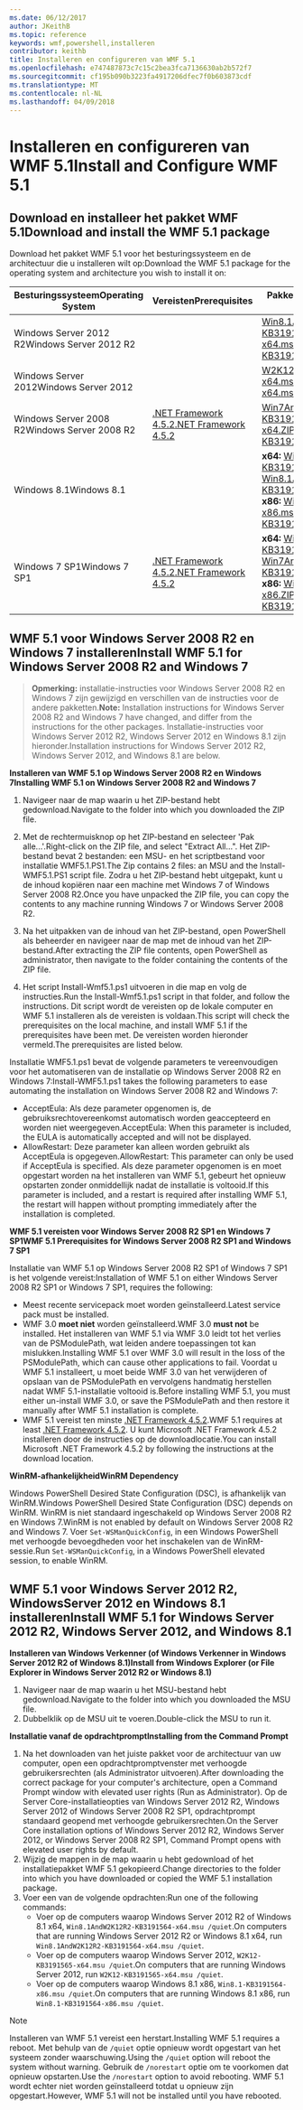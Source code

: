 ```yaml
---
ms.date: 06/12/2017
author: JKeithB
ms.topic: reference
keywords: wmf,powershell,installeren
contributor: keithb
title: Installeren en configureren van WMF 5.1
ms.openlocfilehash: e747487873c7c15c2bea3fca7136630ab2b572f7
ms.sourcegitcommit: cf195b090b3223fa4917206dfec7f0b603873cdf
ms.translationtype: MT
ms.contentlocale: nl-NL
ms.lasthandoff: 04/09/2018
---
```

# <a name="install-and-configure-wmf-51"></a><span data-ttu-id="6a94b-103">Installeren en configureren van WMF 5.1</span><span class="sxs-lookup"><span data-stu-id="6a94b-103">Install and Configure WMF 5.1</span></span> #


## <a name="download-and-install-the-wmf-51-package"></a><span data-ttu-id="6a94b-104">Download en installeer het pakket WMF 5.1</span><span class="sxs-lookup"><span data-stu-id="6a94b-104">Download and install the WMF 5.1 package</span></span>

<span data-ttu-id="6a94b-105">Download het pakket WMF 5.1 voor het besturingssysteem en de architectuur die u installeren wilt op:</span><span class="sxs-lookup"><span data-stu-id="6a94b-105">Download the WMF 5.1 package for the operating system and architecture you wish to install it on:</span></span>

| <span data-ttu-id="6a94b-106">Besturingssysteem</span><span class="sxs-lookup"><span data-stu-id="6a94b-106">Operating System</span></span>       | <span data-ttu-id="6a94b-107">Vereisten</span><span class="sxs-lookup"><span data-stu-id="6a94b-107">Prerequisites</span></span>           | <span data-ttu-id="6a94b-108">Pakket koppelingen</span><span class="sxs-lookup"><span data-stu-id="6a94b-108">Package Links</span></span>                          |
|------------------------|-------------------------|----------------------------------------|
| <span data-ttu-id="6a94b-109">Windows Server 2012 R2</span><span class="sxs-lookup"><span data-stu-id="6a94b-109">Windows Server 2012 R2</span></span> |                         | <span data-ttu-id="6a94b-110">[Win8.1AndW2K12R2-KB3191564-x64.msu][]</span><span class="sxs-lookup"><span data-stu-id="6a94b-110">[Win8.1AndW2K12R2-KB3191564-x64.msu][]</span></span> |
| <span data-ttu-id="6a94b-111">Windows Server 2012</span><span class="sxs-lookup"><span data-stu-id="6a94b-111">Windows Server 2012</span></span>    |                         | <span data-ttu-id="6a94b-112">[W2K12-KB3191565-x64.msu][]</span><span class="sxs-lookup"><span data-stu-id="6a94b-112">[W2K12-KB3191565-x64.msu][]</span></span>            |
| <span data-ttu-id="6a94b-113">Windows Server 2008 R2</span><span class="sxs-lookup"><span data-stu-id="6a94b-113">Windows Server 2008 R2</span></span> | <span data-ttu-id="6a94b-114">[.NET Framework 4.5.2][]</span><span class="sxs-lookup"><span data-stu-id="6a94b-114">[.NET Framework 4.5.2][]</span></span>| <span data-ttu-id="6a94b-115">[Win7AndW2K8R2-KB3191566-x64.ZIP][]</span><span class="sxs-lookup"><span data-stu-id="6a94b-115">[Win7AndW2K8R2-KB3191566-x64.ZIP][]</span></span>    |
| <span data-ttu-id="6a94b-116">Windows 8.1</span><span class="sxs-lookup"><span data-stu-id="6a94b-116">Windows 8.1</span></span>            |                         | <span data-ttu-id="6a94b-117">**x64:** [Win8.1AndW2K12R2-KB3191564-x64.msu][]</span><span class="sxs-lookup"><span data-stu-id="6a94b-117">**x64:** [Win8.1AndW2K12R2-KB3191564-x64.msu][]</span></span></br><span data-ttu-id="6a94b-118">**x86:** [Win8.1-KB3191564-x86.msu][]</span><span class="sxs-lookup"><span data-stu-id="6a94b-118">**x86:** [Win8.1-KB3191564-x86.msu][]</span></span> |
| <span data-ttu-id="6a94b-119">Windows 7 SP1</span><span class="sxs-lookup"><span data-stu-id="6a94b-119">Windows 7 SP1</span></span>          | <span data-ttu-id="6a94b-120">[.NET Framework 4.5.2][]</span><span class="sxs-lookup"><span data-stu-id="6a94b-120">[.NET Framework 4.5.2][]</span></span>| <span data-ttu-id="6a94b-121">**x64:** [Win7AndW2K8R2-KB3191566-x64.ZIP][]</span><span class="sxs-lookup"><span data-stu-id="6a94b-121">**x64:** [Win7AndW2K8R2-KB3191566-x64.ZIP][]</span></span></br><span data-ttu-id="6a94b-122">**x86:** [Win7-KB3191566-x86.ZIP][]</span><span class="sxs-lookup"><span data-stu-id="6a94b-122">**x86:** [Win7-KB3191566-x86.ZIP][]</span></span> |

[.NET Framework 4.5.2]: https://www.microsoft.com/download/details.aspx?id=42642
[W2K12-KB3191565-x64.msu]: https://go.microsoft.com/fwlink/?linkid=839513
[Win7-KB3191566-x86.ZIP]: https://go.microsoft.com/fwlink/?linkid=839522
[Win7AndW2K8R2-KB3191566-x64.ZIP]: https://go.microsoft.com/fwlink/?linkid=839523
[Win8.1-KB3191564-x86.msu]: https://go.microsoft.com/fwlink/?linkid=839521
[Win8.1AndW2K12R2-KB3191564-x64.msu]: https://go.microsoft.com/fwlink/?linkid=839516

## <a name="install-wmf-51-for-windows-server-2008-r2-and-windows-7"></a><span data-ttu-id="6a94b-129">WMF 5.1 voor Windows Server 2008 R2 en Windows 7 installeren</span><span class="sxs-lookup"><span data-stu-id="6a94b-129">Install WMF 5.1 for Windows Server 2008 R2 and Windows 7</span></span>

> <span data-ttu-id="6a94b-130">**Opmerking:** installatie-instructies voor Windows Server 2008 R2 en Windows 7 zijn gewijzigd en verschillen van de instructies voor de andere pakketten.</span><span class="sxs-lookup"><span data-stu-id="6a94b-130">**Note:** Installation instructions for Windows Server 2008 R2 and Windows 7 have changed, and differ from the instructions for the other packages.</span></span> <span data-ttu-id="6a94b-131">Installatie-instructies voor Windows Server 2012 R2, Windows Server 2012 en Windows 8.1 zijn hieronder.</span><span class="sxs-lookup"><span data-stu-id="6a94b-131">Installation instructions for Windows Server 2012 R2, Windows Server 2012, and Windows 8.1 are below.</span></span>

<span data-ttu-id="6a94b-132">**Installeren van WMF 5.1 op Windows Server 2008 R2 en Windows 7**</span><span class="sxs-lookup"><span data-stu-id="6a94b-132">**Installing WMF 5.1 on Windows Server 2008 R2 and Windows 7**</span></span>

1. <span data-ttu-id="6a94b-133">Navigeer naar de map waarin u het ZIP-bestand hebt gedownload.</span><span class="sxs-lookup"><span data-stu-id="6a94b-133">Navigate to the folder into which you downloaded the ZIP file.</span></span>

2. <span data-ttu-id="6a94b-134">Met de rechtermuisknop op het ZIP-bestand en selecteer 'Pak alle...'.</span><span class="sxs-lookup"><span data-stu-id="6a94b-134">Right-click on the ZIP file, and select "Extract All...".</span></span> <span data-ttu-id="6a94b-135">Het ZIP-bestand bevat 2 bestanden: een MSU- en het scriptbestand voor installatie WMF5.1.PS1.</span><span class="sxs-lookup"><span data-stu-id="6a94b-135">The Zip contains 2 files: an MSU and the Install-WMF5.1.PS1 script file.</span></span>
<span data-ttu-id="6a94b-136">Zodra u het ZIP-bestand hebt uitgepakt, kunt u de inhoud kopiëren naar een machine met Windows 7 of Windows Server 2008 R2.</span><span class="sxs-lookup"><span data-stu-id="6a94b-136">Once you have unpacked the ZIP file, you can copy the contents to any machine running Windows 7 or Windows Server 2008 R2.</span></span>

3. <span data-ttu-id="6a94b-137">Na het uitpakken van de inhoud van het ZIP-bestand, open PowerShell als beheerder en navigeer naar de map met de inhoud van het ZIP-bestand.</span><span class="sxs-lookup"><span data-stu-id="6a94b-137">After extracting the ZIP file contents, open PowerShell as administrator, then navigate to the folder containing the contents of the ZIP file.</span></span>

4. <span data-ttu-id="6a94b-138">Het script Install-Wmf5.1.ps1 uitvoeren in die map en volg de instructies.</span><span class="sxs-lookup"><span data-stu-id="6a94b-138">Run the Install-Wmf5.1.ps1 script in that folder, and follow the instructions.</span></span> <span data-ttu-id="6a94b-139">Dit script wordt de vereisten op de lokale computer en WMF 5.1 installeren als de vereisten is voldaan.</span><span class="sxs-lookup"><span data-stu-id="6a94b-139">This script will check the prerequisites on the local machine, and install WMF 5.1 if the prerequisites have been met.</span></span> <span data-ttu-id="6a94b-140">De vereisten worden hieronder vermeld.</span><span class="sxs-lookup"><span data-stu-id="6a94b-140">The prerequisites are listed below.</span></span>

<span data-ttu-id="6a94b-141">Installatie WMF5.1.ps1 bevat de volgende parameters te vereenvoudigen voor het automatiseren van de installatie op Windows Server 2008 R2 en Windows 7:</span><span class="sxs-lookup"><span data-stu-id="6a94b-141">Install-WMF5.1.ps1 takes the following parameters to ease automating the installation on Windows Server 2008 R2 and Windows 7:</span></span>

- <span data-ttu-id="6a94b-142">AcceptEula: Als deze parameter opgenomen is, de gebruiksrechtovereenkomst automatisch worden geaccepteerd en worden niet weergegeven.</span><span class="sxs-lookup"><span data-stu-id="6a94b-142">AcceptEula: When this parameter is included, the EULA is automatically accepted and will not be displayed.</span></span>
- <span data-ttu-id="6a94b-143">AllowRestart: Deze parameter kan alleen worden gebruikt als AcceptEula is opgegeven.</span><span class="sxs-lookup"><span data-stu-id="6a94b-143">AllowRestart: This parameter can only be used if AcceptEula is specified.</span></span> <span data-ttu-id="6a94b-144">Als deze parameter opgenomen is en moet opgestart worden na het installeren van WMF 5.1, gebeurt het opnieuw opstarten zonder onmiddellijk nadat de installatie is voltooid.</span><span class="sxs-lookup"><span data-stu-id="6a94b-144">If this parameter is included, and a restart is required after installing WMF 5.1, the restart will happen without prompting immediately after the installation is completed.</span></span>

<span data-ttu-id="6a94b-145">**WMF 5.1 vereisten voor Windows Server 2008 R2 SP1 en Windows 7 SP1**</span><span class="sxs-lookup"><span data-stu-id="6a94b-145">**WMF 5.1 Prerequisites for Windows Server 2008 R2 SP1 and Windows 7 SP1**</span></span>

<span data-ttu-id="6a94b-146">Installatie van WMF 5.1 op Windows Server 2008 R2 SP1 of Windows 7 SP1 is het volgende vereist:</span><span class="sxs-lookup"><span data-stu-id="6a94b-146">Installation of WMF 5.1 on either Windows Server 2008 R2 SP1 or Windows 7 SP1, requires the following:</span></span>
- <span data-ttu-id="6a94b-147">Meest recente servicepack moet worden geïnstalleerd.</span><span class="sxs-lookup"><span data-stu-id="6a94b-147">Latest service pack must be installed.</span></span>
- <span data-ttu-id="6a94b-148">WMF 3.0 **moet niet** worden geïnstalleerd.</span><span class="sxs-lookup"><span data-stu-id="6a94b-148">WMF 3.0 **must not** be installed.</span></span> <span data-ttu-id="6a94b-149">Het installeren van WMF 5.1 via WMF 3.0 leidt tot het verlies van de PSModulePath, wat leiden andere toepassingen tot kan mislukken.</span><span class="sxs-lookup"><span data-stu-id="6a94b-149">Installing WMF 5.1 over WMF 3.0 will result in the loss of the PSModulePath, which can cause other applications to fail.</span></span> <span data-ttu-id="6a94b-150">Voordat u WMF 5.1 installeert, u moet beide WMF 3.0 van het verwijderen of opslaan van de PSModulePath en vervolgens handmatig herstellen nadat WMF 5.1-installatie voltooid is.</span><span class="sxs-lookup"><span data-stu-id="6a94b-150">Before installing WMF 5.1, you must either un-install WMF 3.0, or save the PSModulePath and then restore it manually after WMF 5.1 installation is complete.</span></span>
- <span data-ttu-id="6a94b-151">WMF 5.1 vereist ten minste [.NET Framework 4.5.2](https://www.microsoft.com/en-ca/download/details.aspx?id=42642).</span><span class="sxs-lookup"><span data-stu-id="6a94b-151">WMF 5.1 requires at least [.NET Framework 4.5.2](https://www.microsoft.com/en-ca/download/details.aspx?id=42642).</span></span>
<span data-ttu-id="6a94b-152">U kunt Microsoft .NET Framework 4.5.2 installeren door de instructies op de downloadlocatie.</span><span class="sxs-lookup"><span data-stu-id="6a94b-152">You can install Microsoft .NET Framework 4.5.2 by following the instructions at the download location.</span></span>

<span data-ttu-id="6a94b-153">**WinRM-afhankelijkheid**</span><span class="sxs-lookup"><span data-stu-id="6a94b-153">**WinRM Dependency**</span></span>

<span data-ttu-id="6a94b-154">Windows PowerShell Desired State Configuration (DSC), is afhankelijk van WinRM.</span><span class="sxs-lookup"><span data-stu-id="6a94b-154">Windows PowerShell Desired State Configuration (DSC) depends on WinRM.</span></span>
<span data-ttu-id="6a94b-155">WinRM is niet standaard ingeschakeld op Windows Server 2008 R2 en Windows 7.</span><span class="sxs-lookup"><span data-stu-id="6a94b-155">WinRM is not enabled by default on Windows Server 2008 R2 and Windows 7.</span></span>
<span data-ttu-id="6a94b-156">Voer `Set-WSManQuickConfig`, in een Windows PowerShell met verhoogde bevoegdheden voor het inschakelen van de WinRM-sessie.</span><span class="sxs-lookup"><span data-stu-id="6a94b-156">Run `Set-WSManQuickConfig`, in a Windows PowerShell elevated session, to enable WinRM.</span></span>


## <a name="install-wmf-51-for-windows-server-2012-r2-windows-server-2012-and-windows-81"></a><span data-ttu-id="6a94b-157">WMF 5.1 voor Windows Server 2012 R2, WindowsServer 2012 en Windows 8.1 installeren</span><span class="sxs-lookup"><span data-stu-id="6a94b-157">Install WMF 5.1 for Windows Server 2012 R2, Windows Server 2012, and Windows 8.1</span></span>
<span data-ttu-id="6a94b-158">**Installeren van Windows Verkenner (of Windows Verkenner in Windows Server 2012 R2 of Windows 8.1)**</span><span class="sxs-lookup"><span data-stu-id="6a94b-158">**Install from Windows Explorer (or File Explorer in Windows Server 2012 R2 or Windows 8.1)**</span></span>

1. <span data-ttu-id="6a94b-159">Navigeer naar de map waarin u het MSU-bestand hebt gedownload.</span><span class="sxs-lookup"><span data-stu-id="6a94b-159">Navigate to the folder into which you downloaded the MSU file.</span></span>
2. <span data-ttu-id="6a94b-160">Dubbelklik op de MSU uit te voeren.</span><span class="sxs-lookup"><span data-stu-id="6a94b-160">Double-click the MSU to run it.</span></span>

<span data-ttu-id="6a94b-161">**Installatie vanaf de opdrachtprompt**</span><span class="sxs-lookup"><span data-stu-id="6a94b-161">**Installing from the Command Prompt**</span></span>

1. <span data-ttu-id="6a94b-162">Na het downloaden van het juiste pakket voor de architectuur van uw computer, open een opdrachtpromptvenster met verhoogde gebruikersrechten (als Administrator uitvoeren).</span><span class="sxs-lookup"><span data-stu-id="6a94b-162">After downloading the correct package for your computer's architecture, open a Command Prompt window with elevated user rights (Run as Administrator).</span></span> <span data-ttu-id="6a94b-163">Op de Server Core-installatieopties van Windows Server 2012 R2, Windows Server 2012 of Windows Server 2008 R2 SP1, opdrachtprompt standaard geopend met verhoogde gebruikersrechten.</span><span class="sxs-lookup"><span data-stu-id="6a94b-163">On the Server Core installation options of Windows Server 2012 R2, Windows Server 2012, or Windows Server 2008 R2 SP1, Command Prompt opens with elevated user rights by default.</span></span>
2. <span data-ttu-id="6a94b-164">Wijzig de mappen in de map waarin u hebt gedownload of het installatiepakket WMF 5.1 gekopieerd.</span><span class="sxs-lookup"><span data-stu-id="6a94b-164">Change directories to the folder into which you have downloaded or copied the WMF 5.1 installation package.</span></span>
3. <span data-ttu-id="6a94b-165">Voer een van de volgende opdrachten:</span><span class="sxs-lookup"><span data-stu-id="6a94b-165">Run one of the following commands:</span></span>
   - <span data-ttu-id="6a94b-166">Voer op de computers waarop Windows Server 2012 R2 of Windows 8.1 x64, `Win8.1AndW2K12R2-KB3191564-x64.msu /quiet`.</span><span class="sxs-lookup"><span data-stu-id="6a94b-166">On computers that are running Windows Server 2012 R2 or Windows 8.1 x64, run `Win8.1AndW2K12R2-KB3191564-x64.msu /quiet`.</span></span>
   - <span data-ttu-id="6a94b-167">Voer op de computers waarop Windows Server 2012, `W2K12-KB3191565-x64.msu /quiet`.</span><span class="sxs-lookup"><span data-stu-id="6a94b-167">On computers that are running Windows Server 2012, run `W2K12-KB3191565-x64.msu /quiet`.</span></span>
   - <span data-ttu-id="6a94b-168">Voer op de computers waarop Windows 8.1 x86, `Win8.1-KB3191564-x86.msu /quiet`.</span><span class="sxs-lookup"><span data-stu-id="6a94b-168">On computers that are running Windows 8.1 x86, run `Win8.1-KB3191564-x86.msu /quiet`.</span></span>

> [!NOTE]
> <span data-ttu-id="6a94b-169">Installeren van WMF 5.1 vereist een herstart.</span><span class="sxs-lookup"><span data-stu-id="6a94b-169">Installing WMF 5.1 requires a reboot.</span></span> <span data-ttu-id="6a94b-170">Met behulp van de `/quiet` optie opnieuw wordt opgestart van het systeem zonder waarschuwing.</span><span class="sxs-lookup"><span data-stu-id="6a94b-170">Using the `/quiet` option will reboot the system without warning.</span></span>
> <span data-ttu-id="6a94b-171">Gebruik de `/norestart` optie om te voorkomen dat opnieuw opstarten.</span><span class="sxs-lookup"><span data-stu-id="6a94b-171">Use the `/norestart` option to avoid rebooting.</span></span> <span data-ttu-id="6a94b-172">WMF 5.1 wordt echter niet worden geïnstalleerd totdat u opnieuw zijn opgestart.</span><span class="sxs-lookup"><span data-stu-id="6a94b-172">However, WMF 5.1 will not be installed until you have rebooted.</span></span>